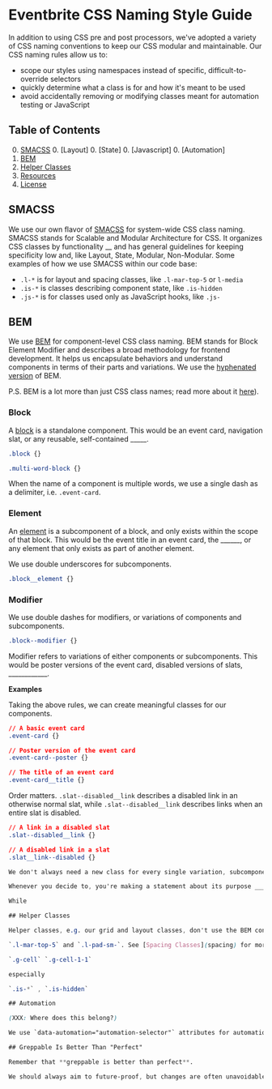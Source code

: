 # Eventbrite CSS Naming Style Guide

In addition to using CSS pre and post processors, we've adopted a variety of CSS naming conventions to keep our CSS modular and maintainable. Our CSS naming rules allow us to:

- scope our styles using namespaces instead of specific, difficult-to-override selectors
- quickly determine what a class is for and how it's meant to be used
- avoid accidentally removing or modifying classes meant for automation testing or JavaScript

## Table of Contents

0. [SMACSS](#smacss)
    0. [Layout]
    0. [State]
    0. [Javascript]
    0. [Automation]
0. [BEM](#bem)
0. [Helper Classes](#helper-classes)
0. [Resources](#resources)
0. [License](#license)

## SMACSS

We use our own flavor of [SMACSS](https://smacss.com/) for system-wide CSS class naming. SMACSS stands for Scalable and Modular Architecture for CSS. It organizes CSS classes by functionality __ and has general guidelines for keeping specificity low and, like Layout, State, Modular, Non-Modular. Some examples of how we use SMACSS within our code base:

- `.l-*` is for layout and spacing classes, like `.l-mar-top-5` or `l-media`
- `.is-*` is classes describing component state, like `.is-hidden`
- `.js-*` is for classes used only as JavaScript hooks, like `.js-`

## BEM

We use [BEM](https://en.bem.info/) for component-level CSS class naming. BEM stands for Block Element Modifier and describes a broad methodology for frontend development. It helps us encapsulate behaviors and understand components in terms of their parts and variations. We use the [hyphenated version](http://csswizardry.com/2013/01/mindbemding-getting-your-head-round-bem-syntax/) of BEM.

P.S. BEM is a lot more than just CSS class names; read more about it [here](https://en.bem.info/methodology/)).

### Block

A [block](https://en.bem.info/methodology/key-concepts/#block) is a standalone component. This would be an event card, navigation slat, or any reusable, self-contained _____.

```css
.block {}

.multi-word-block {}
```

When the name of a component is multiple words, we use a single dash as a delimiter, i.e. `.event-card`.

### Element

An [element](https://en.bem.info/methodology/key-concepts/#element) is a subcomponent of a block, and only exists within the scope of that block. This would be the event title in an event card, the ______, or any element that only exists as part of another element.

We use double underscores for subcomponents.

```css
.block__element {}
```

### Modifier

We use double dashes for modifiers, or variations of components and subcomponents.

```css
.block--modifier {}
```

Modifier refers to variations of either components or subcomponents. This would be poster versions of the event card, disabled versions of slats, ____________.

**Examples**

Taking the above rules, we can create meaningful classes for our components.

```css
// A basic event card
.event-card {}

// Poster version of the event card
.event-card--poster {}

// The title of an event card
.event-card__title {}
```

Order matters. `.slat--disabled__link` describes a disabled link in an otherwise normal slat, while `.slat--disabled__link` describes links when an entire slat is disabled.

```css
// A link in a disabled slat
.slat--disabled__link {}

// A disabled link in a slat
.slat__link--disabled {}

We don't always need a new class for every single variation, subcomponent, variation of a subcomponent. Sometimes the right thing to do *is* to use a more general selector (`.slat a`) rather than a new class (`.slat__link`).

Whenever you decide to, you're making a statement about its purpose _____,  Is it  a style you'll likely just override later. In SMACSS we call this [Depth of Applicability](https://smacss.com/book/applicability).

While

## Helper Classes

Helper classes, e.g. our grid and layout classes, don't use the BEM convention. Their ___ might differ depending on the ____.

`.l-mar-top-5` and `.l-pad-sm-`. See [Spacing Classes](spacing) for more on our spacing class conventions.

`.g-cell` `.g-cell-1-1`

especially

`.is-*` , `.is-hidden`

## Automation

(XXX: Where does this belong?)

We use `data-automation="automation-selector"` attributes for automation instead of CSS classes or IDs, to prevent style changes from affecting automation tests.

## Greppable Is Better Than "Perfect"

Remember that **greppable is better than perfect**.

We should always aim to future-proof, but changes are often unavoidable. A great CSS class name is better than a not-so-great name, but a not-so-great name you can search/replace later is a lot better than a great one you can't!


